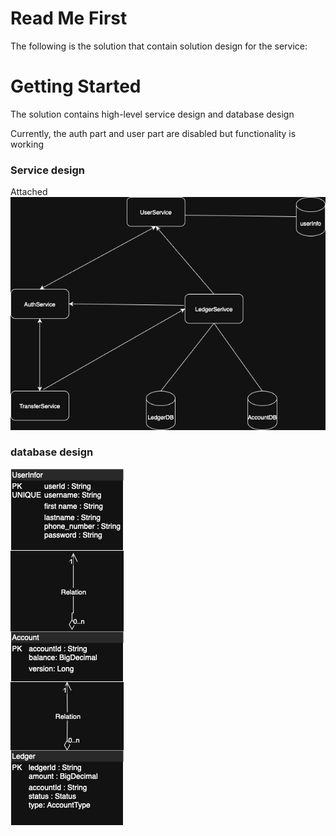# Read Me First

The following is the solution that contain solution design for the service:
# Getting Started

The solution contains high-level service design and database design

Currently, the auth part and user part are disabled but functionality is working

### Service design
Attached
![img.png](service-design.png)

### database design
![img.png](design-db.png)